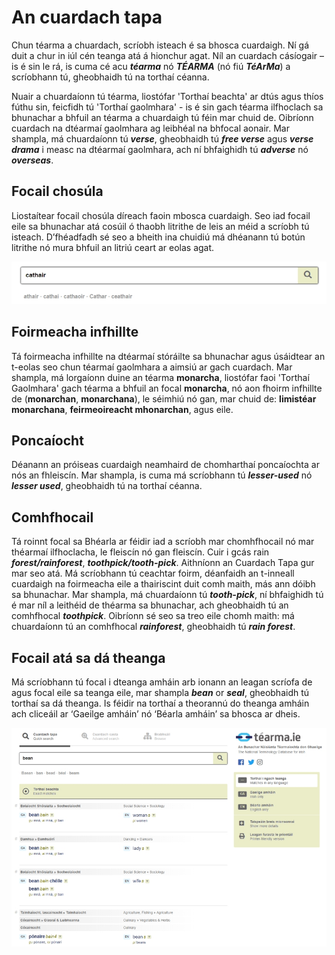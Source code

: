 # An cuardach tapa

Chun téarma a chuardach, scríobh isteach é sa bhosca cuardaigh. Ní gá duit a chur in iúl cén teanga atá á hionchur agat. Níl an cuardach cásíogair – is é sin le rá, is cuma cé acu ***téarma*** nó ***TÉARMA*** (nó fiú ***TéArMa***) a scríobhann tú, gheobhaidh tú na torthaí céanna.

Nuair a chuardaíonn tú téarma, liostófar 'Torthaí beachta' ar dtús agus thíos fúthu sin, feicfidh tú 'Torthaí gaolmhara' - is é sin gach téarma ilfhoclach sa bhunachar a bhfuil an téarma a chuardaigh tú féin mar chuid de. Oibríonn cuardach na dtéarmaí gaolmhara ag leibhéal na bhfocal aonair. Mar shampla, má chuardaíonn tú ***verse***, gheobhaidh tú ***free verse*** agus ***verse drama*** i measc na dtéarmaí gaolmhara, ach ní bhfaighidh tú ***adverse*** nó ***overseas***.

## Focail chosúla

Liostaítear focail chosúla díreach faoin mbosca cuardaigh. Seo iad focail eile sa bhunachar atá cosúil ó thaobh litrithe de leis an méid a scríobh tú isteach. D’fhéadfadh sé seo a bheith ina chuidiú má dhéanann tú botún litrithe nó mura bhfuil an litriú ceart ar eolas agat.

![](cuardach-tapa-01.jpg)

## Foirmeacha infhillte

Tá foirmeacha infhillte na dtéarmaí stóráilte sa bhunachar agus úsáidtear an t-eolas seo chun téarmaí gaolmhara a aimsiú ar gach cuardach. Mar shampla, má lorgaíonn duine an téarma **monarcha**, liostófar faoi 'Torthaí Gaolmhara' gach téarma a bhfuil an focal **monarcha**, nó aon fhoirm infhillte de (**monarchan**, **monarchana**), le séimhiú nó gan, mar chuid de: **limistéar monarchana**, **feirmeoireacht mhonarchan**, agus eile.

## Poncaíocht

Déanann an próiseas cuardaigh neamhaird de chomharthaí poncaíochta ar nós an fhleiscín. Mar shampla, is cuma má scríobhann tú ***lesser-used*** nó ***lesser used***, gheobhaidh tú na torthaí céanna.

## Comhfhocail

Tá roinnt focal sa Bhéarla ar féidir iad a scríobh mar chomhfhocail nó mar théarmaí ilfhoclacha, le fleiscín nó gan fleiscín. Cuir i gcás rain ***forest/rainforest***, ***toothpick/tooth-pick***. Aithníonn an Cuardach Tapa gur mar seo atá. Má scríobhann tú ceachtar foirm, déanfaidh an t-inneall cuardaigh na foirmeacha eile a thairiscint duit comh maith, más ann dóibh sa bhunachar. Mar shampla, má chuardaíonn tú ***tooth-pick***, ní bhfaighidh tú é mar níl a leithéid de théarma sa bhunachar, ach gheobhaidh tú an comhfhocal ***toothpick***. Oibríonn sé seo sa treo eile chomh maith: má chuardaíonn tú an comhfhocal ***rainforest***, gheobhaidh tú ***rain forest***.

## Focail atá sa dá theanga

Má scríobhann tú focal i dteanga amháin arb ionann an leagan scríofa de agus focal eile sa teanga eile, mar shampla ***bean*** or ***seal***, gheobhaidh tú torthaí sa dá theanga. Is féidir na torthaí a theorannú do theanga amháin ach cliceáil ar ‘Gaeilge amháin’ nó ‘Béarla amháin’ sa bhosca ar dheis.

![](cuardach-tapa-02.jpg)
